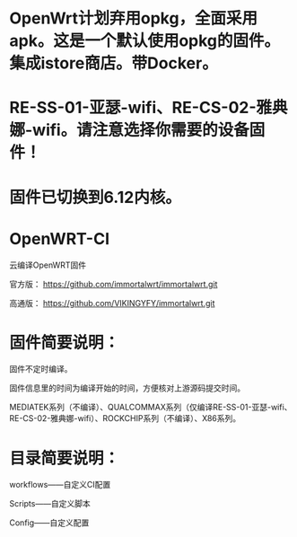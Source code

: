 # OpenWrt计划弃用opkg，全面采用apk。这是一个默认使用opkg的固件。集成istore商店。带Docker。
# RE-SS-01-亚瑟-wifi、RE-CS-02-雅典娜-wifi。请注意选择你需要的设备固件！
# 固件已切换到6.12内核。
# OpenWRT-CI
云编译OpenWRT固件

官方版：
https://github.com/immortalwrt/immortalwrt.git

高通版：
https://github.com/VIKINGYFY/immortalwrt.git

# 固件简要说明：

固件不定时编译。

固件信息里的时间为编译开始的时间，方便核对上游源码提交时间。

MEDIATEK系列（不编译）、QUALCOMMAX系列（仅编译RE-SS-01-亚瑟-wifi、RE-CS-02-雅典娜-wifi）、ROCKCHIP系列（不编译）、X86系列。

# 目录简要说明：

workflows——自定义CI配置

Scripts——自定义脚本

Config——自定义配置
